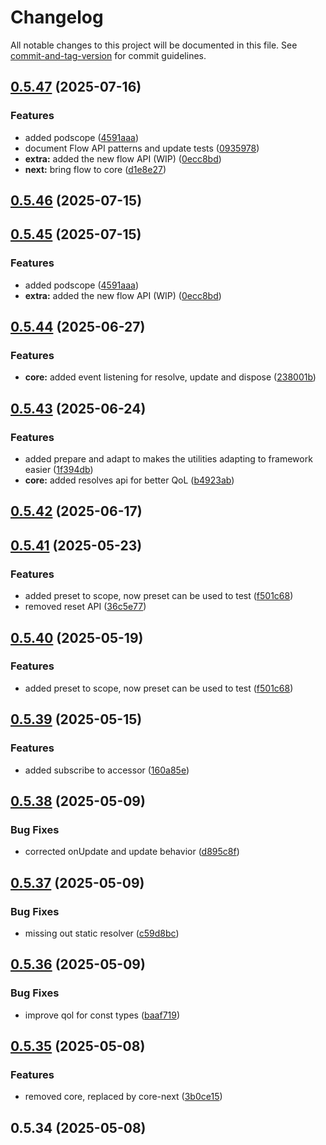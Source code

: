 # Changelog

All notable changes to this project will be documented in this file. See [commit-and-tag-version](https://github.com/absolute-version/commit-and-tag-version) for commit guidelines.

## [0.5.47](https://github.com/pumped-fn/pumped-fn/compare/@pumped-fn/next@0.5.44...@pumped-fn/next@0.5.47) (2025-07-16)


### Features

* added podscope ([4591aaa](https://github.com/pumped-fn/pumped-fn/commit/4591aaa5e5683738b942b256e991154223cb7ffc))
* document Flow API patterns and update tests ([0935978](https://github.com/pumped-fn/pumped-fn/commit/093597836f140a29359f5cd55f751aacab4820f5))
* **extra:** added the new flow API (WIP) ([0ecc8bd](https://github.com/pumped-fn/pumped-fn/commit/0ecc8bdd0a2d22efdff6d31a0374aa79f742a75c))
* **next:** bring flow to core ([d1e8e27](https://github.com/pumped-fn/pumped-fn/commit/d1e8e27670def6114d67a9957a9ddd747a2c30e1))

## [0.5.46](https://github.com/pumped-fn/pumped-fn/compare/@pumped-fn/next@0.5.45...@pumped-fn/next@0.5.46) (2025-07-15)

## [0.5.45](https://github.com/pumped-fn/pumped-fn/compare/@pumped-fn/next@0.5.44...@pumped-fn/next@0.5.45) (2025-07-15)


### Features

* added podscope ([4591aaa](https://github.com/pumped-fn/pumped-fn/commit/4591aaa5e5683738b942b256e991154223cb7ffc))
* **extra:** added the new flow API (WIP) ([0ecc8bd](https://github.com/pumped-fn/pumped-fn/commit/0ecc8bdd0a2d22efdff6d31a0374aa79f742a75c))

## [0.5.44](https://github.com/pumped-fn/pumped-fn/compare/@pumped-fn/next@0.5.43...@pumped-fn/next@0.5.44) (2025-06-27)


### Features

* **core:** added event listening for resolve, update and dispose ([238001b](https://github.com/pumped-fn/pumped-fn/commit/238001b2d972fd1d48d5f7abc98d85a5495c1306))

## [0.5.43](https://github.com/pumped-fn/pumped-fn/compare/@pumped-fn/next@0.5.42...@pumped-fn/next@0.5.43) (2025-06-24)


### Features

* added prepare and adapt to makes the utilities adapting to framework easier ([1f394db](https://github.com/pumped-fn/pumped-fn/commit/1f394dbc1be39e6d58ffa229a65c92ded9ddf901))
* **core:** added resolves api for better QoL ([b4923ab](https://github.com/pumped-fn/pumped-fn/commit/b4923ab770faa30e96003770947446944866eb7c))

## [0.5.42](https://github.com/pumped-fn/pumped-fn/compare/@pumped-fn/next@0.5.41...@pumped-fn/next@0.5.42) (2025-06-17)

## [0.5.41](https://github.com/pumped-fn/pumped-fn/compare/@pumped-fn/next@0.5.39...@pumped-fn/next@0.5.41) (2025-05-23)


### Features

* added preset to scope, now preset can be used to test ([f501c68](https://github.com/pumped-fn/pumped-fn/commit/f501c68588402624c545649c7da51ecbd502875f))
* removed reset API ([36c5e77](https://github.com/pumped-fn/pumped-fn/commit/36c5e774073b7a94573cebbe7a82a88f64e7a384))

## [0.5.40](https://github.com/pumped-fn/pumped-fn/compare/@pumped-fn/next@0.5.39...@pumped-fn/next@0.5.40) (2025-05-19)


### Features

* added preset to scope, now preset can be used to test ([f501c68](https://github.com/pumped-fn/pumped-fn/commit/f501c68588402624c545649c7da51ecbd502875f))

## [0.5.39](https://github.com/pumped-fn/pumped-fn/compare/@pumped-fn/next@0.5.38...@pumped-fn/next@0.5.39) (2025-05-15)


### Features

* added subscribe to accessor ([160a85e](https://github.com/pumped-fn/pumped-fn/commit/160a85e82911eb890ff5df9ee22c86420419c145))

## [0.5.38](https://github.com/pumped-fn/pumped-fn/compare/@pumped-fn/next@0.5.37...@pumped-fn/next@0.5.38) (2025-05-09)


### Bug Fixes

* corrected onUpdate and update behavior ([d895c8f](https://github.com/pumped-fn/pumped-fn/commit/d895c8f578daffd42e9fb35a94c791aa9a422720))

## [0.5.37](https://github.com/pumped-fn/pumped-fn/compare/@pumped-fn/next@0.5.36...@pumped-fn/next@0.5.37) (2025-05-09)


### Bug Fixes

* missing out static resolver ([c59d8bc](https://github.com/pumped-fn/pumped-fn/commit/c59d8bcc0f78cb1762b2b301d1d01d409d8f19a8))

## [0.5.36](https://github.com/pumped-fn/pumped-fn/compare/@pumped-fn/next@0.5.35...@pumped-fn/next@0.5.36) (2025-05-09)


### Bug Fixes

* improve qol for const types ([baaf719](https://github.com/pumped-fn/pumped-fn/commit/baaf719d306601a2520802a8e01cf20c5a8ddbd6))

## [0.5.35](https://github.com/pumped-fn/pumped-fn/compare/@pumped-fn/next@0.5.34...@pumped-fn/next@0.5.35) (2025-05-08)


### Features

* removed core, replaced by core-next ([3b0ce15](https://github.com/pumped-fn/pumped-fn/commit/3b0ce15333233f287d5f3b0bcfcd90da85a22271))

## 0.5.34 (2025-05-08)
